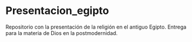 # Presentacion_egipto
Repositorio con la presentación de la religión en el antiguo Egipto. Entrega para la materia de Dios en la postmodernidad. 

